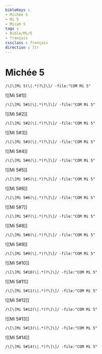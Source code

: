 ```yaml
---
bibleKeys : 
- Michée 5
- Mi 5
- Micah 5
tags : 
- Bible/Mi/5
- français
cssclass : français
direction : ltr
---
```


# Michée 5

```query
/\[\[Mi 5(\|.*)?\]\]/ -file:"COM Mi 5"
```



![[Mi 5#1]]

```query
/\[\[Mi 5#1(\|.*)?\]\]/ -file:"COM Mi 5"
```

![[Mi 5#2]]

```query
/\[\[Mi 5#2(\|.*)?\]\]/ -file:"COM Mi 5"
```

![[Mi 5#3]]

```query
/\[\[Mi 5#3(\|.*)?\]\]/ -file:"COM Mi 5"
```

![[Mi 5#4]]

```query
/\[\[Mi 5#4(\|.*)?\]\]/ -file:"COM Mi 5"
```

![[Mi 5#5]]

```query
/\[\[Mi 5#5(\|.*)?\]\]/ -file:"COM Mi 5"
```

![[Mi 5#6]]

```query
/\[\[Mi 5#6(\|.*)?\]\]/ -file:"COM Mi 5"
```

![[Mi 5#7]]

```query
/\[\[Mi 5#7(\|.*)?\]\]/ -file:"COM Mi 5"
```

![[Mi 5#8]]

```query
/\[\[Mi 5#8(\|.*)?\]\]/ -file:"COM Mi 5"
```

![[Mi 5#9]]

```query
/\[\[Mi 5#9(\|.*)?\]\]/ -file:"COM Mi 5"
```

![[Mi 5#10]]

```query
/\[\[Mi 5#10(\|.*)?\]\]/ -file:"COM Mi 5"
```

![[Mi 5#11]]

```query
/\[\[Mi 5#11(\|.*)?\]\]/ -file:"COM Mi 5"
```

![[Mi 5#12]]

```query
/\[\[Mi 5#12(\|.*)?\]\]/ -file:"COM Mi 5"
```

![[Mi 5#13]]

```query
/\[\[Mi 5#13(\|.*)?\]\]/ -file:"COM Mi 5"
```

![[Mi 5#14]]

```query
/\[\[Mi 5#14(\|.*)?\]\]/ -file:"COM Mi 5"
```

